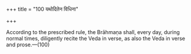 +++
title = "100 यथोदितेन विधिना"

+++

According to the prescribed rule, the Brāhmaṇa shall, every day, during normal times, diligently recite the Veda in verse, as also the Veda in verse and prose.—(100)